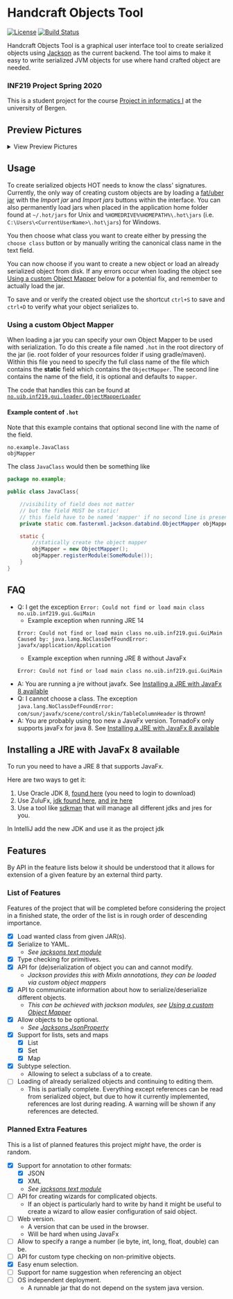 # Handcraft Objects Tool

[![License](https://img.shields.io/badge/License-Apache%202.0-blue.svg)](https://opensource.org/licenses/Apache-2.0)
[![Build Status](https://travis-ci.com/kh498/HandcraftObjectsTool.svg?branch=master)](https://travis-ci.com/kh498/HandcraftObjectsTool)

Handcraft Objects Tool is a graphical user interface tool to create serialized objects using [Jackson](https://github.com/FasterXML/jackson) as the current backend. The tool aims to make it easy to write serialized JVM objects for use where hand crafted object are needed.

### INF219 Project Spring 2020

This is a student project for the course [Project in informatics I](https://www.uib.no/en/course/INF219) at the university of Bergen.

## Preview Pictures

<details> <summary>View Preview Pictures</summary>

![Choose a class to edit](preview/HOT-selClass2.png)
![Abstract type with a reference to the root object](preview/HOT-EditResponse-AbstractType.png)
![Object is successfully serialized](preview/HOT-serialized.png)

</details>

## Usage

To create serialized objects HOT needs to know the class' signatures. Currently, the only way of creating custom objects are by loading a [fat/uber jar](https://stackoverflow.com/a/29925421) with the _Import jar_ and _Import jars_ buttons within the interface. You can also permanently load jars when placed in the application home folder found at `~/.hot/jars` for Unix and `%HOMEDRIVE%%HOMEPATH%\.hot\jars` (i.e. `C:\Users\<CurrentUserName>\.hot\jars`) for Windows.

You then choose what class you want to create either by pressing the `choose class` button or by manually writing the canonical class name in the text field.

You can now choose if you want to create a new object or load an already serialized object from disk. If any errors occur when loading the object see [Using a custom Object Mapper](#using-a-custom-object-mapper) below for a potential fix, and remember to actually load the jar.

To save and or verify the created object use the shortcut `ctrl+S` to save and `ctrl+D` to verify what your object serializes to.

### Using a custom Object Mapper

When loading a jar you can specify your own Object Mapper to be used with serialization. To do this create a file named `.hot` in the root directory of the jar (ie. root folder of your resources folder if using gradle/maven). Within this file you need to specify the full class name of the file which contains the __static__ field which contains the `ObjectMapper`. The second line contains the name of the field, it is optional and defaults to `mapper`.

The code that handles this can be found at [`no.uib.inf219.gui.loader.ObjectMapperLoader`](https://github.com/kh498/HandcraftObjectsTool/blob/master/gui/src/main/kotlin/no/uib/inf219/gui/loader/ObjectMapperLoader.kt)

#### Example content of `.hot`

Note that this example contains that optional second line with the name of the field.

```text
no.example.JavaClass
objMapper
```

The class `JavaClass` would then be something like

```java
package no.example;

public class JavaClass{

    //visibility of field does not matter
    // but the field MUST be static!
    // this field have to be named 'mapper' if no second line is present in '.hot'
    private static com.fasterxml.jackson.databind.ObjectMapper objMapper;

    static {
        //statically create the object mapper
        objMapper = new ObjectMapper();
        objMapper.registerModule(SomeModule());
    }
}
```

## FAQ

* Q: I get the exception `Error: Could not find or load main class no.uib.inf219.gui.GuiMain`
    * Example exception when running JRE 14  
    ```
    Error: Could not find or load main class no.uib.inf219.gui.GuiMain
    Caused by: java.lang.NoClassDefFoundError: javafx/application/Application
    ``` 
    * Example exception when running JRE 8 without JavaFx
    ```
    Error: Could not find or load main class no.uib.inf219.gui.GuiMain
    ```
* A: You are running a jre without javafx. See [Installing a JRE with JavaFx 8 available](#installing-a-jre-with-javafx-8-available)
* Q: I cannot choose a class. The exception `java.lang.NoClassDefFoundError: com/sun/javafx/scene/control/skin/TableColumnHeader` is thrown!
* A: You are probably using too new a JavaFx version. TornadoFx only supports javaFx for java 8. See [Installing a JRE with JavaFx 8 available](#installing-a-jre-with-javafx-8-available)

## Installing a JRE with JavaFx 8 available

To run you need to have a JRE 8 that supports JavaFx.

Here are two ways to get it:

1. Use Oracle JDK 8, [found here](https://www.oracle.com/technetwork/java/javase/downloads/jdk8-downloads-2133151.html) (you need to login to download)
2. Use ZuluFx, [jdk found here](https://www.azul.com/downloads/zulu-community/?version=java-8-lts&architecture=x86-64-bit&package=jdk-fx), [and jre here](https://www.azul.com/downloads/zulu-community/?version=java-8-lts&architecture=x86-64-bit&package=jre-fx)
3. Use a tool like [sdkman](https://sdkman.io/) that will manage all different jdks and jres for you.

In IntelliJ add the new JDK and use it as the project jdk

## Features

By API in the feature lists below it should be understood that it allows for extension of a given feature by an external third party.

### List of Features

Features of the project that will be completed before considering the project in a finished state, the order of the list is in rough order of descending importance.

* [x] Load wanted class from given JAR(s).
* [x] Serialize to YAML.
  * _See [jacksons text module](https://github.com/FasterXML/jackson-dataformats-text)_
* [x] Type checking for primitives.
* [x] API for (de)serialization of object you can and cannot modify.
  * _Jackson provides this with MixIn annotations, they can be loaded via custom object mappers_
* [x] API to communicate information about how to serialize/deserialize different objects.
  * _This can be achieved with jackson modules, see [Using a custom Object Mapper](#using-a-custom-object-mapper)_
* [x] Allow objects to be optional.
  * _See [Jacksons JsonProperty](https://github.com/FasterXML/jackson-annotations/blob/c0d00657a17727f3aed50c0b2deb9afa2e89f6f4/src/main/java/com/fasterxml/jackson/annotation/JsonProperty.java#L60-L78)_
* [x] Support for lists, sets and maps
  * [x] List
  * [x] Set
  * [x] Map
* [x] Subtype selection.
  * Allowing to select a subclass of a to create.
* [ ] Loading of already serialized objects and continuing to editing them.
  * This is partially complete. Everything except references can be read from serialized object, but due to how it currently implemented, references are lost during reading. A warning will be shown if any references are detected.

### Planned Extra Features

This is a list of planned features this project _might_ have, the order is random.

* [x] Support for annotation to other formats:
  * [x] JSON
  * [x] XML
  * _See [jacksons text module](https://github.com/FasterXML/jackson-dataformats-text)_
* [ ] API for creating wizards for complicated objects.
  * If an object is particularly hard to write by hand it might be useful to create a wizard to allow easier configuration of said object.
* [ ] Web version.
  * A version that can be used in the browser.
  * Will be hard when using JavaFx
* [ ] Allow to specify a range a number (ie byte, int, long, float, double) can be.
* [ ] API for custom type checking on non-primitive objects.
* [x] Easy enum selection.
* [ ] Support for name suggestion when referencing an object
* [ ] OS independent deployment.
  * A runnable jar that do not depend on the system java version.
